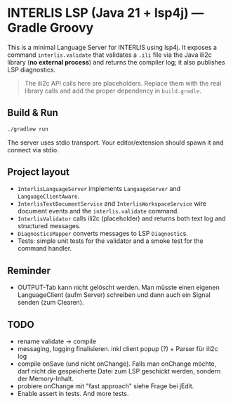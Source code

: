 # INTERLIS LSP (Java 21 + lsp4j) — Gradle Groovy

This is a minimal Language Server for INTERLIS using lsp4j. It exposes a command
`interlis.validate` that validates a `.ili` file via the Java ili2c library
(**no external process**) and returns the compiler log; it also publishes LSP diagnostics.

> The ili2c API calls here are placeholders. Replace them with the real library calls and add the proper dependency in `build.gradle`.

## Build & Run

```bash
./gradlew run
```

The server uses stdio transport. Your editor/extension should spawn it and connect via stdio.

## Project layout

- `InterlisLanguageServer` implements `LanguageServer` and `LanguageClientAware`.
- `InterlisTextDocumentService` and `InterlisWorkspaceService` wire document events and the `interlis.validate` command.
- `InterlisValidator` calls ili2c (placeholder) and returns both text log and structured messages.
- `DiagnosticsMapper` converts messages to LSP `Diagnostic`s.
- Tests: simple unit tests for the validator and a smoke test for the command handler.

## Reminder
- OUTPUT-Tab kann nicht gelöscht werden. Man müsste einen eigenen LanguageClient (aufm Server) schreiben und dann auch ein Signal senden (zum Clearen).

## TODO

- rename validate -> compile
- messaging, logging finalisieren. inkl client popup (?) + Parser für ili2c log
- compile onSave (und nicht onChange). Falls man onChange möchte, darf nicht die gespeicherte Datei zum LSP geschickt werden, sondern der Memory-Inhalt.
- probiere onChange mit "fast approach" siehe Frage bei jEdit.
- Enable assert in tests. And more tests.
 
